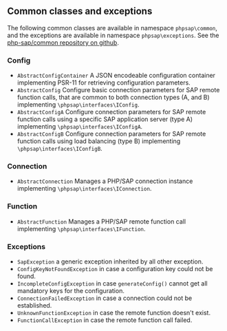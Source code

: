 ## Common classes and exceptions

The following common classes are available in namespace `phpsap\common`, and the exceptions are available in namespace `phpsap\exceptions`. See the [php-sap/common repository on github][common].

### Config

* `AbstractConfigContainer` A JSON encodeable configuration container implementing PSR-11 for retrieving configuration parameters.
* `AbstractConfig` Configure basic connection parameters for SAP remote function calls, that are common to both connection types (A, and B)  implementing `\phpsap\interfaces\IConfig`.
* `AbstractConfigA` Configure connection parameters for SAP remote function calls using a specific SAP application server (type A) implementing `\phpsap\interfaces\IConfigA`.
* `AbstractConfigB` Configure connection parameters for SAP remote function calls using load balancing (type B) implementing `\phpsap\interfaces\IConfigB`.

### Connection

* `AbstractConnection` Manages a PHP/SAP connection instance implementing `\phpsap\interfaces\IConnection`.

### Function

* `AbstractFunction` Manages a PHP/SAP remote function call implementing `\phpsap\interfaces\IFunction`.

### Exceptions

* `SapException` a generic exception inherited by all other exception.
* `ConfigKeyNotFoundException` in case a configuration key could not be found.
* `IncompleteConfigException` in case `generateConfig()` cannot get all mandatory keys for the configuration.
* `ConnectionFailedException` in case a connection could not be established.
* `UnknownFunctionException` in case the remote function doesn't exist.
* `FunctionCallException` in case the remote function call failed.


[common]: https://github.com/php-sap/common "Exceptions and abstract classes containing logic for PHP/SAP that is not specific to the underlying PHP module."
